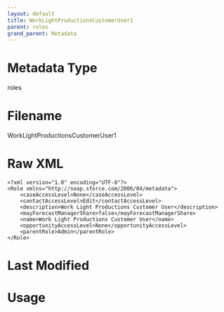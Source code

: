 ```yaml
---
layout: default
title: WorkLightProductionsCustomerUser1
parent: roles
grand_parent: Metadata
---
```

# Metadata Type
roles


# Filename 
WorkLightProductionsCustomerUser1


# Raw XML
```
<?xml version="1.0" encoding="UTF-8"?>
<Role xmlns="http://soap.sforce.com/2006/04/metadata">
    <caseAccessLevel>None</caseAccessLevel>
    <contactAccessLevel>Edit</contactAccessLevel>
    <description>Work Light Productions Customer User</description>
    <mayForecastManagerShare>false</mayForecastManagerShare>
    <name>Work Light Productions Customer User</name>
    <opportunityAccessLevel>None</opportunityAccessLevel>
    <parentRole>Admin</parentRole>
</Role>
```


# Last Modified


# Usage
